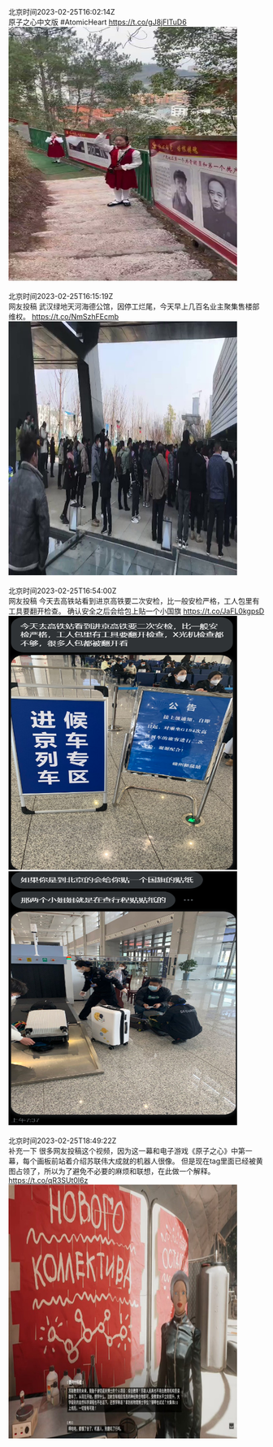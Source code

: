 北京时间2023-02-25T16:02:14Z<br>原子之心中文版
#AtomicHeart https://t.co/gJ8jFITuD6<br><img src='/temp/video/2023/x-Month-2/az-Day-25/whyyoutouzhele/1629391307117346818_0.jpg' width='450' height='500'><br><br>北京时间2023-02-25T16:15:19Z<br>网友投稿
武汉绿地天河海德公馆，因停工烂尾，今天早上几百名业主聚集售楼部维权。 https://t.co/NmSzhFEcmb<br><img src='/temp/video/2023/x-Month-2/az-Day-25/whyyoutouzhele/1629394596584202240_0.jpg' width='450' height='500'><br><br>北京时间2023-02-25T16:54:00Z<br>网友投稿
今天去高铁站看到进京高铁要二次安检，比一般安检严格，工人包里有工具要翻开检查。
确认安全之后会给包上贴一个小国旗 https://t.co/JaFL0kgpsD<br><img src='/temp/image/2023/x-Month-2/1629404331622518784_0.jpg' width='450' height='500'><img src='/temp/image/2023/x-Month-2/1629404331622518784_1.jpg' width='450' height='500'><br><br>北京时间2023-02-25T18:49:22Z<br>补充一下
很多网友投稿这个视频，因为这一幕和电子游戏《原子之心》中第一幕，每个画板前站着介绍苏联伟大成就的机器人很像。
但是现在tag里面已经被黄图占领了，所以为了避免不必要的麻烦和联想，在此做一个解释。 https://t.co/qR3SUt0l6z<br><img src='/temp/image/2023/x-Month-2/1629433364036952064_0.jpg' width='450' height='500'><br><br>